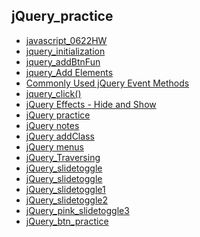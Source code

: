 ## jQuery_practice

<ul>
    <li><a href="./js_first0622_hw.html">javascript_0622HW</a></li>
    <li><a href="./js_first_method1_0629.html">jquery_initialization</a></li>
    <li><a href="./js_first_method2_0629.html">jquery_addBtnFun</a></li>
    <li><a href="./js_first_append03_0629.html">jquery_Add Elements</a></li>
    <li><a href="./js_jquerynote04_0629.html">Commonly Used jQuery Event Methods</a></li>
    <li><a href="./js_jquery_click05.html">jquery_click()</a></li>
    <li><a href="./jquery_effect06.html">jQuery Effects - Hide and Show</a></li>
    <li><a href="./js_0630_jquery01.html">jQuery practice</a></li>
    <li><a href="./js_0630_jquery01-1.html">jQuery notes</a></li>
    <li><a href="./js_0630_jquery02.html">jQuery addClass</a></li>
    <li><a href="./js_0630_jquerymenu.html">jQuery menus</a></li>
    <li><a href="./js_0630_jquery_Traversing.html">jQuery_Traversing</a></li>
    <li><a href="./js_0630_jquery_slidetoggle.html">jQuery_slidetoggle</a></li>
    <li><a href="./js_0630_jquery_slidetoggle.html">jQuery_slidetoggle</a></li>
    <li><a href="./js_0630_jquery_pra01.html">jQuery_slidetoggle1</a></li>
    <li><a href="./js_0630_jquery_pra02.html">jQuery_slidetoggle2</a></li>
    <li><a href="./js_0630_jquery_effects_sliding.html">jQuery_pink_slidetoggle3</a></li>
    <li><a href="./js_0630_jquery_buttonpra.html">jQuery_btn_practice</a></li>
</ul>
